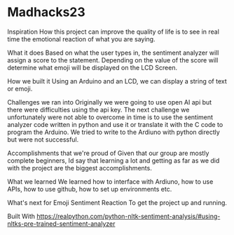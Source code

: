 # Madhacks23

Inspiration
How this project can improve the quality of life is to see in real time the emotional reaction of what you are saying.

What it does
Based on what the user types in, the sentiment analyzer will assign a score to the statement. Depending on the value of the score will determine what emoji will be displayed on the LCD Screen.

How we built it
Using an Arduino and an LCD, we can display a string of text or emoji.

Challenges we ran into
Originally we were going to use open AI api but there were difficulties using the api key. The next challenge we unfortunately were not able to overcome in time is to use the sentiment analyzer code written in python and use it or translate it with the C code to program the Arduino. We tried to write to the Ardiuno with python directly but were not successful.

Accomplishments that we're proud of
Given that our group are mostly complete beginners, Id say that learning a lot and getting as far as we did with the project are the biggest accomplishments.

What we learned
We learned how to interface with Ardiuno, how to use APIs, how to use github, how to set up environments etc.

What's next for Emoji Sentiment Reaction
To get the project up and running.

Built With
https://realpython.com/python-nltk-sentiment-analysis/#using-nltks-pre-trained-sentiment-analyzer
